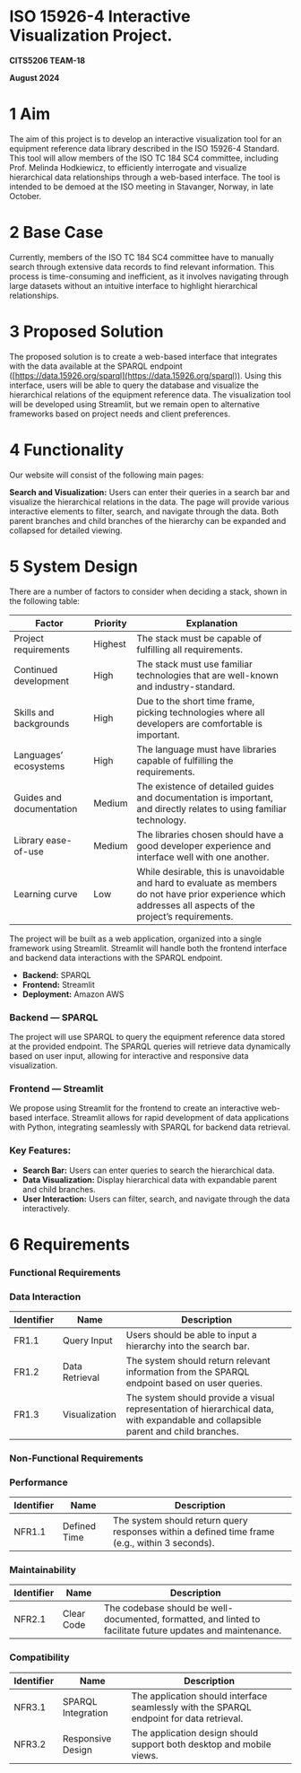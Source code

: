 # ISO 15926-4 Interactive Visualization Project.

**CITS5206 TEAM-18**

**August 2024**

# 1 Aim

The aim of this project is to develop an interactive visualization tool for an equipment reference data library described in the ISO 15926-4 Standard. This tool will allow members of the ISO TC 184 SC4 committee, including Prof. Melinda Hodkiewicz, to efficiently interrogate and visualize hierarchical data relationships through a web-based interface. The tool is intended to be demoed at the ISO meeting in Stavanger, Norway, in late October.

# 2 Base Case

Currently, members of the ISO TC 184 SC4 committee have to manually search through extensive data records to find relevant information. This process is time-consuming and inefficient, as it involves navigating through large datasets without an intuitive interface to highlight hierarchical relationships.

# 3 Proposed Solution

The proposed solution is to create a web-based interface that integrates with the data available at the SPARQL endpoint ([https://data.15926.org/sparql](https://data.15926.org/sparql)). Using this interface, users will be able to query the database and visualize the hierarchical relations of the equipment reference data. The visualization tool will be developed using Streamlit, but we remain open to alternative frameworks based on project needs and client preferences.

# 4 Functionality

Our website will consist of the following main pages:

**Search and Visualization:** Users can enter their queries in a search bar and visualize the hierarchical relations in the data. The page will provide various interactive elements to filter, search, and navigate through the data. Both parent branches and child branches of the hierarchy can be expanded and collapsed for detailed viewing.

# 5 System Design

There are a number of factors to consider when deciding a stack, shown in the following table:

| Factor | Priority | Explanation |
| --- | --- | --- |
| Project requirements | Highest | The stack must be capable of fulfilling all requirements. |
| Continued development | High | The stack must use familiar technologies that are well-known and industry-standard. |
| Skills and backgrounds | High | Due to the short time frame, picking technologies where all developers are comfortable is important. |
| Languages’ ecosystems | High | The language must have libraries capable of fulfilling the requirements. |
| Guides and documentation | Medium  | The existence of detailed guides and documentation is important, and directly relates to using familiar technology. |
| Library ease-of-use | Medium | The libraries chosen should have a good developer experience and interface well with one another. |
| Learning curve | Low | While desirable, this is unavoidable and hard to evaluate as members do not have prior experience which addresses all aspects of the project’s requirements. |

The project will be built as a web application, organized into a single framework using Streamlit. Streamlit will handle both the frontend interface and backend data interactions with the SPARQL endpoint.

- **Backend:** SPARQL
- **Frontend:** Streamlit
- **Deployment:** Amazon AWS

### Backend — SPARQL

The project will use SPARQL to query the equipment reference data stored at the provided endpoint. The SPARQL queries will retrieve data dynamically based on user input, allowing for interactive and responsive data visualization.

### Frontend — Streamlit

We propose using Streamlit for the frontend to create an interactive web-based interface. Streamlit allows for rapid development of data applications with Python, integrating seamlessly with SPARQL for backend data retrieval.

### Key Features:

- **Search Bar:** Users can enter queries to search the hierarchical data.
- **Data Visualization:** Display hierarchical data with expandable parent and child branches.
- **User Interaction:** Users can filter, search, and navigate through the data interactively.

# 6 Requirements

### **Functional Requirements**

### Data Interaction

| Identifier | Name | Description |
| --- | --- | --- |
| FR1.1 | Query Input | Users should be able to input a hierarchy into the search bar. |
| FR1.2 | Data Retrieval | The system should return relevant information from the SPARQL endpoint based on user queries. |
| FR1.3 | Visualization | The system should provide a visual representation of hierarchical data, with expandable and collapsible parent and child branches. |

### **Non-Functional Requirements**

### Performance

| Identifier | Name | Description |
| --- | --- | --- |
| NFR1.1 | Defined Time | The system should return query responses within a defined time frame (e.g., within 3 seconds). |

### Maintainability

| Identifier | Name | Description |
| --- | --- | --- |
| NFR2.1 | Clear Code | The codebase should be well-documented, formatted, and linted to facilitate future updates and maintenance. |

### Compatibility

| Identifier | Name | Description |
| --- | --- | --- |
| NFR3.1 | SPARQL Integration | The application should interface seamlessly with the SPARQL endpoint for data retrieval. |
| NFR3.2 | Responsive Design | The application design should support both desktop and mobile views. |

#